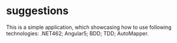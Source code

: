 # suggestions
This is a simple application, which showcasing how to use following technologies: 
.NET462;
Angular5;
BDD;
TDD;
AutoMapper.
